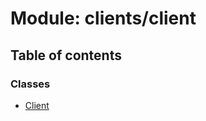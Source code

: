 # Module: clients/client

## Table of contents

### Classes

- [Client](../classes/clients_client.Client.md)

